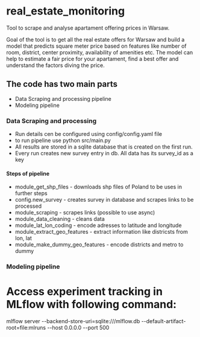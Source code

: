 # real_estate_monitoring
Tool to scrape and analyse apartament offering prices in Warsaw.

Goal of the tool is to get all the real estate offers for Warsaw and build a model that predicts square meter price based on 
features like number of room, district, center proximity, availability of amenities etc. The model can help to estimate a fair price for your apartament,
find a best offer and understand the factors diving the price.

## The code has two main parts
* Data Scraping and processing pipeline
* Modeling pipeline

### Data Scraping and processing
* Run details cen be configured using config/config.yaml file
* to run pipeline use python src/main.py
* All results are stored in a sqlite database that is created on the first run.
* Every run creates new survey entry in db. All data has its survey_id as a key

#### Steps of pipeline
* module_get_shp_files - downloads shp files of Poland to be uses in further steps
* config.new_survey - creates survey in database and scrapes links to be processed
* module_scraping - scrapes links (possible to use async)
* module_data_cleaning - cleans data
* module_lat_lon_coding - encode adresses to latitude and longitude 
* module_extract_geo_features - extract information like districsts from lon, lat
* module_make_dummy_geo_features - encode districts and metro to dummy

### Modeling pipeline


# Access experiment tracking in MLflow with following command:
mlflow server --backend-store-uri=sqlite:///mlflow.db --default-artifact-root=file:mlruns --host 0.0.0.0 --port 500

